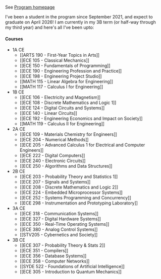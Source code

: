 See [Program homepage](https://uwaterloo.ca/electrical-computer-engineering/undergraduate-students/computer-engineering)

I've been a student in the program since September 2021, and expect to graduate on April 2026! I am currently in my 3B term (or half-way through my third year) and here's all I've been upto:
#### Courses
- 1A CE
	- [[ARTS 190 - First-Year Topics in Arts]]
	- [[ECE 105 - Classical Mechanics]]
	- [[ECE 150 - Fundamentals of Programming]]
	- [[ECE 190 - Engineering Profession and Practice]]
	- [[ECE 198 - Engineering Project Studio]]
	- [[MATH 115 - Linear Algebra for Engineering]]
	- [[MATH 117 - Calculus I for Engineering]]
- 1B CE
	- [[ECE 106 - Electricity and Magnetism]]
	- [[ECE 108 - Discrete Mathematics and Logic 1]]
	- [[ECE 124 - Digital Circuits and Systems]]
	- [[ECE 140 - Linear Circuits]]
	- [[ECE 192 - Engineering Economics and Impact on Society]]
	- [[MATH 119 - Calculus II for Engineering]]
- 2A CE
	- [[ECE 109 - Materials Chemistry for Engineers]]
	- [[ECE 204 - Numerical Methods]]
	- [[ECE 205 - Advanced Calculus 1 for Electrical and Computer Engineers]]
	- [[ECE 222 - Digital Computers]] 
	- [[ECE 240 - Electronic Circuits]]
	- [[ECE 250 - Algorithms and Data Structures]]
- 2B CE
	- [[ECE 203 - Probability Theory and Statistics 1]] 
	- [[ECE 207 - Signals and Systems]] 
	- [[ECE 208 - Discrete Mathematics and Logic 2]] 
	- [[ECE 224 - Embedded Microprocessor Systems]] 
	- [[ECE 252 - Systems Programming and Concurrency]] 
	- [[ECE 298 - Instrumentation and Prototyping Laboratory]]
- 3A CE
	- [[ECE 318 - Communication Systems]]
	- [[ECE 327 - Digital Hardware Systems]]
	- [[ECE 350 - Real-Time Operating Systems]]
	- [[ECE 380 - Analog Control Systems]]
	- [[STV205 - Cybernetics and Society]]
- 3B CE
	- [[ECE 307 - Probability Theory & Stats 2]]
	- [[ECE 351 - Compilers]]
	- [[ECE 356 - Database Systems]]
	- [[ECE 358 - Computer Networks]]
	- [[SYDE 522 - Foundations of Artificial Intelligence]]
	- [[ECE 305 - Introduction to Quantum Mechanics]]

